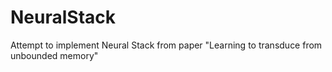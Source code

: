 # NeuralStack
Attempt to implement Neural Stack from paper "Learning to transduce from unbounded memory"
